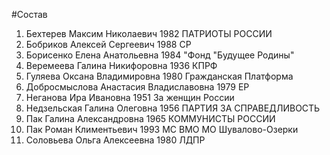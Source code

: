 #Состав
1. Бехтерев Максим Николаевич 1982 ПАТРИОТЫ РОССИИ
2. Бобриков Алексей Сергеевич 1988 СР
3. Борисенко Елена Анатольевна 1984 \"Фонд \"Будущее Родины\"
4. Веремеева Галина Никифоровна 1936 КПРФ
5. Гуляева Оксана Владимировна 1980 Гражданская Платформа
6. Добросмыслова Анастасия Владиславовна 1979 ЕР
7. Неганова Ира Ивановна 1951 За женщин России
8. Недзельская Галина Олеговна 1956 ПАРТИЯ ЗА СПРАВЕДЛИВОСТЬ
9. Пак Галина Александровна 1965 КОММУНИСТЫ РОССИИ
10. Пак Роман Климентьевич 1993 МС ВМО МО Шувалово-Озерки
11. Соловьева Ольга Алексеевна 1980 ЛДПР
